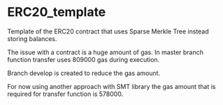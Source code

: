 # ERC20_template
Template of the ERC20 contract that uses Sparse Merkle Tree instead storing balances.

The issue with a contract is a huge amount of gas. In master branch function transfer uses 809000 gas during execution.

Branch develop is created to reduce the gas amount.

For now using another approach with SMT library the gas amount that is required for transfer function is 578000.

